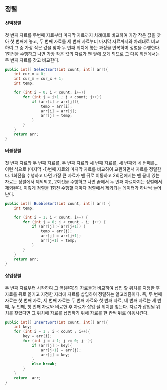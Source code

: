 ## **정렬**

#### 선택정렬

첫 번째 자료를 두번째 자료부터 마지막 자료까지 차례대로 비교하여 가장 작은 값을 찾아 첫 번째에 놓고, 두 번째 자료를 세 번째 자료부터 마지막 자료까지와 차례대로 비교하여 그 중 가장 작은 값을 찾아 두 번째 위치에 놓는 과정을 반복하며 정렬을 수행한다. 1회전을 수행하고 나면 가장 작은 값의 자료가 맨 앞에 오게 되므로 그 다음 회전에서는 두 번째 자료를 갖고 비교한다.

```java
public int[] SelectSort(int count, int[] arr){
    int cur_x = 0;
    int cur_m = cur_x + 1;
    int temp;

    for (int i = 0; i < count; i++){
        for (int j = i+1 ; j < count; j++){
            if (arr[i] > arr[j]){
                temp = arr[i];
                arr[i] = arr[j];
                arr[j] = temp;
            }
        }
    }
    return arr;
}
```



#### 버블정렬

첫 번째 자료와 두 번째 자료를, 두 번째 자료와 세 번째 자료를, 세 번째와 네 번째를,.. 이런 식으로 (마지막 -1)번째 자료와 마지막 자료를 비교하여 교환하면서 자료를 정렬한다. 1회전을 수행하고 나면 가장 큰 자료가 맨 뒤로 이동하고 2회전에서는 맨 끝네 있는 자료는 정렬에서 제외되고, 2회전을 수행하고 나면 끝에서 두 번째 자료까지는 정렬에서 제외된다. 이렇게 정렬을 1회전 수행할 때마다 정렬에서 제외되는 데이터가 하나씩 늘어난다. 

```java
public int[] BubbleSort(int count, int[] arr) {
    int temp;

    for (int i = 1; i < count; i++) {
        for (int j = 0; j < count - i; j++) {
            if (arr[j] > arr[j+1]) {
                temp = arr[j];
                arr[j] = arr[j+1];
                arr[j+1] = temp;
            }
        }
    }
    return arr;
}
```



#### 삽입정렬

두 번째 자료부터 시작하여 그 앞(왼쪽)의 자료들과 비교하여 삽입 할 위치를 지정한 후 자료를 뒤로 옮기고 지정한 자리에 자료를 삽입하여 정렬하는 알고리즘이다. 즉, 두 번째 자료는 첫 번째 자료, 세 번째 자료는 두 번째 자료와 첫 번째 자료, 네 번째 자료는 세 번째, 두 번째, 첫 번째 자료와 비료한 후 자료가 삽입 될 위치를 찾는다. 자료가 삽입될 위치를 찾았다면 그 위치에 자료를 삽입하기 위해 자료를 한 칸씩 뒤로 이동시킨다.

```java
public int[] InsertSort(int count, int[] arr){
    int key;
    for (int i = 1 ; i < count ; i++){
        key = arr[i];
        for (int j = i-1; j >= 0; j--){
            if (arr[j] > key){
                arr[j+1] = arr[j];
                arr[j] = key;
            }
            else break;
        }
    }
    return  arr;
}
```